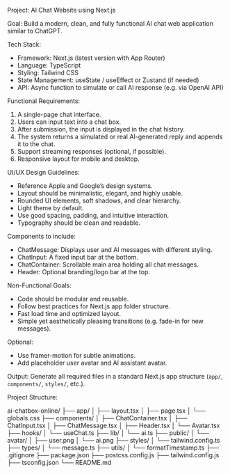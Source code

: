 Project: AI Chat Website using Next.js

Goal:
Build a modern, clean, and fully functional AI chat web application similar to ChatGPT.

Tech Stack:
- Framework: Next.js (latest version with App Router)
- Language: TypeScript
- Styling: Tailwind CSS
- State Management: useState / useEffect or Zustand (if needed)
- API: Async function to simulate or call AI response (e.g. via OpenAI API)

Functional Requirements:
1. A single-page chat interface.
2. Users can input text into a chat box.
3. After submission, the input is displayed in the chat history.
4. The system returns a simulated or real AI-generated reply and appends it to the chat.
5. Support streaming responses (optional, if possible).
6. Responsive layout for mobile and desktop.

UI/UX Design Guidelines:
- Reference Apple and Google’s design systems.
- Layout should be minimalistic, elegant, and highly usable.
- Rounded UI elements, soft shadows, and clear hierarchy.
- Light theme by default.
- Use good spacing, padding, and intuitive interaction.
- Typography should be clean and readable.

Components to include:
- ChatMessage: Displays user and AI messages with different styling.
- ChatInput: A fixed input bar at the bottom.
- ChatContainer: Scrollable main area holding all chat messages.
- Header: Optional branding/logo bar at the top.

Non-Functional Goals:
- Code should be modular and reusable.
- Follow best practices for Next.js app folder structure.
- Fast load time and optimized layout.
- Simple yet aesthetically pleasing transitions (e.g. fade-in for new messages).

Optional:
- Use framer-motion for subtle animations.
- Add placeholder user avatar and AI assistant avatar.

Output:
Generate all required files in a standard Next.js app structure (`app/`, `components/`, `styles/`, etc.).

Project Structure:

ai-chatbox-online/
├── app/
│   ├── layout.tsx
│   ├── page.tsx
│   └── globals.css
├── components/
│   ├── ChatContainer.tsx
│   ├── ChatInput.tsx
│   ├── ChatMessage.tsx
│   ├── Header.tsx
│   └── Avatar.tsx
├── hooks/
│   └── useChat.ts
├── lib/
│   └── ai.ts
├── public/
│   └── avatar/
│       ├── user.png
│       └── ai.png
├── styles/
│   └── tailwind.config.ts
├── types/
│   └── message.ts
├── utils/
│   └── formatTimestamp.ts
├── .gitignore
├── package.json
├── postcss.config.js
├── tailwind.config.js
├── tsconfig.json
└── README.md